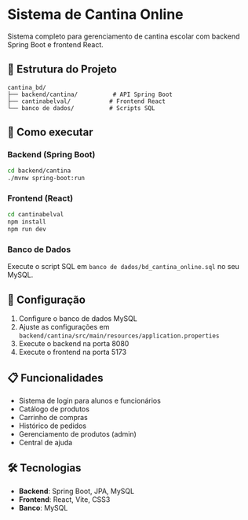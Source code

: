 # Sistema de Cantina Online

Sistema completo para gerenciamento de cantina escolar com backend Spring Boot e frontend React.

## 📁 Estrutura do Projeto

```
cantina_bd/
├── backend/cantina/          # API Spring Boot
├── cantinabelval/           # Frontend React
└── banco de dados/          # Scripts SQL
```

## 🚀 Como executar

### Backend (Spring Boot)
```bash
cd backend/cantina
./mvnw spring-boot:run
```

### Frontend (React)
```bash
cd cantinabelval
npm install
npm run dev
```

### Banco de Dados
Execute o script SQL em `banco de dados/bd_cantina_online.sql` no seu MySQL.

## 🔧 Configuração

1. Configure o banco de dados MySQL
2. Ajuste as configurações em `backend/cantina/src/main/resources/application.properties`
3. Execute o backend na porta 8080
4. Execute o frontend na porta 5173

## 📋 Funcionalidades

- Sistema de login para alunos e funcionários
- Catálogo de produtos
- Carrinho de compras
- Histórico de pedidos
- Gerenciamento de produtos (admin)
- Central de ajuda

## 🛠️ Tecnologias

- **Backend**: Spring Boot, JPA, MySQL
- **Frontend**: React, Vite, CSS3
- **Banco**: MySQL